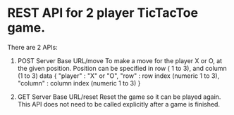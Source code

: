 REST API for 2 player TicTacToe game.
=====================================

There are 2 APIs:
1. POST Server Base URL/move
To make a move for the player X or O, at the given position.
Position can be specified in row ( 1 to 3), and column (1 to 3)
data 
{
    "player" : "X" or "O",
    "row" : row index (numeric 1 to 3),
    "column" : column index (numeric 1 to 3)
}



2.  GET Server Base URL/reset
Reset the game so it can be played again. This API does not need to be called explicitly after a game is finished.

